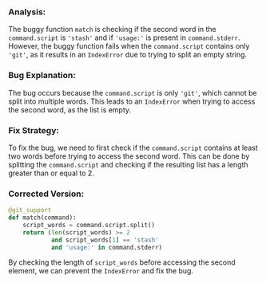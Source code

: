 ### Analysis:
The buggy function `match` is checking if the second word in the `command.script` is `'stash'` and if `'usage:'` is present in `command.stderr`. However, the buggy function fails when the `command.script` contains only `'git'`, as it results in an `IndexError` due to trying to split an empty string.

### Bug Explanation:
The bug occurs because the `command.script` is only `'git'`, which cannot be split into multiple words. This leads to an `IndexError` when trying to access the second word, as the list is empty.

### Fix Strategy:
To fix the bug, we need to first check if the `command.script` contains at least two words before trying to access the second word. This can be done by splitting the `command.script` and checking if the resulting list has a length greater than or equal to 2.

### Corrected Version:
```python
@git_support
def match(command):
    script_words = command.script.split()
    return (len(script_words) >= 2
            and script_words[1] == 'stash'
            and 'usage:' in command.stderr)
```

By checking the length of `script_words` before accessing the second element, we can prevent the `IndexError` and fix the bug.